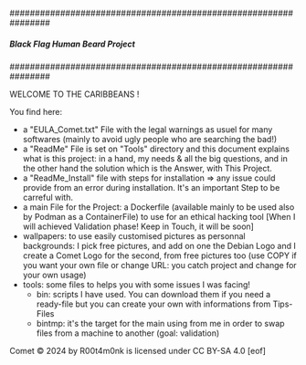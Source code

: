 ################################################################
#####          Black Flag Human Beard Project              #####
################################################################

WELCOME TO THE CARIBBEANS !

You find here:
- a "EULA_Comet.txt" File with the legal warnings as usuel for many softwares (mainly to avoid ugly people who are searching the bad!)
- a "ReadMe" File is set on "Tools" directory and this document explains what is this project: in a hand, my needs & all the big questions, and in the other hand the solution which is the Answer, with This Project.
- a "ReadMe_Install" file with steps for installation => any issue could provide from an error during installation. It's an important Step to be carreful with.
- a main File for the Project: a Dockerfile (available mainly to be used also by Podman as a ContainerFile) to use for an ethical hacking tool [When I will achieved Validation phase! Keep in Touch, it will be soon]
- wallpapers: to use easily customised pictures as personnal backgrounds: I pick free pictures, and add on one the Debian Logo and I create a Comet Logo for the second, from free pictures too (use COPY if you want your own file or change URL: you catch project and change for your own usage)
- tools: some files to helps you with some issues I was facing!
   - bin: scripts I have used. You can download them if you need a ready-file but you can create your own with informations from Tips-Files
   - bintmp: it's the target for the main using from me in order to swap files from a machine to another (goal: validation)




 Comet © 2024 by R00t4m0nk is licensed under CC BY-SA 4.0 
[eof]
